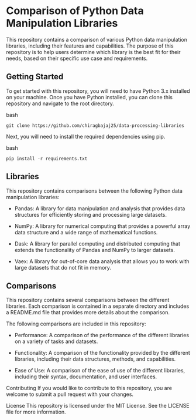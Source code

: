 # Comparison of Python Data Manipulation Libraries
This repository contains a comparison of various Python data manipulation libraries, including their features and capabilities. The purpose of this repository is to help users determine which library is the best fit for their needs, based on their specific use case and requirements.

## Getting Started
To get started with this repository, you will need to have Python 3.x installed on your machine. Once you have Python installed, you can clone this repository and navigate to the root directory.

bash
```
git clone https://github.com/chiragbajaj25/data-processing-libraries
```

Next, you will need to install the required dependencies using pip.

bash
```
pip install -r requirements.txt
```

## Libraries
This repository contains comparisons between the following Python data manipulation libraries:

- Pandas: A library for data manipulation and analysis that provides data structures for efficiently storing and processing large datasets.

- NumPy: A library for numerical computing that provides a powerful array data structure and a wide range of mathematical functions.

- Dask: A library for parallel computing and distributed computing that extends the functionality of Pandas and NumPy to larger datasets.

- Vaex: A library for out-of-core data analysis that allows you to work with large datasets that do not fit in memory.

## Comparisons
This repository contains several comparisons between the different libraries. Each comparison is contained in a separate directory and includes a README.md file that provides more details about the comparison.

The following comparisons are included in this repository:

- Performance: A comparison of the performance of the different libraries on a variety of tasks and datasets.

- Functionality: A comparison of the functionality provided by the different libraries, including their data structures, methods, and capabilities.

- Ease of Use: A comparison of the ease of use of the different libraries, including their syntax, documentation, and user interfaces.

Contributing
If you would like to contribute to this repository, you are welcome to submit a pull request with your changes.

License
This repository is licensed under the MIT License. See the LICENSE file for more information.
